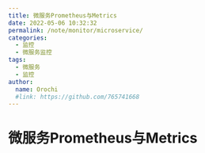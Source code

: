 ```yaml
---
title: 微服务Prometheus与Metrics
date: 2022-05-06 10:32:32
permalink: /note/monitor/microservice/
categories:
  - 监控
  - 微服务监控
tags:
  - 微服务
  - 监控
author: 
  name: Orochi
  #link: https://github.com/765741668
---
```

# 微服务Prometheus与Metrics
